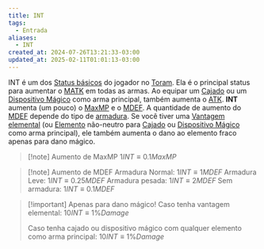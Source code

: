 ```yaml
---
title: INT
tags:
  - Entrada
aliases:
  - INT
created_at: 2024-07-26T13:21:33-03:00
updated_at: 2025-02-11T01:01:13-03:00
---
```


INT é um dos [Status básicos](Toram_Status_basico.md) 
do jogador no [Toram](Toram.md). Ela é o principal status para aumentar o [MATK](../../10/entrada/Toram_MATK.md) em todas as armas. Ao equipar um [Cajado](../../09/entrada/Toram_Staff.md) ou um [Dispositivo Mágico](../../09/entrada/Toram_Magic_Device.md) como arma principal, também aumenta o [ATK](../../09/entrada/Toram_ATK.md). **INT** aumenta (um pouco) o [MaxMP](../../10/entrada/Toram_MaxMP.md) e o [MDEF](../../10/entrada/Toram_MDEF.md). A quantidade de aumento do [MDEF](../../10/entrada/Toram_MDEF.md) depende do tipo de [armadura](../../10/entrada/Toram_armadura.md). Se você tiver uma [Vantagem elemental](../../12/entrada/Toram_vantagem_elemental.md) (ou [Elemento](../../10/entrada/Toram_Elemento.md) não-neutro para [Cajado](../../09/entrada/Toram_Staff.md) ou [Dispositivo Mágico](../../09/entrada/Toram_Magic_Device.md) como arma principal), ele também aumenta o dano ao elemento fraco apenas para dano mágico.

> [!note] Aumento de MaxMP
> $1 INT \equiv 0.1MaxMP$


> [!note] Aumento de MDEF
> Armadura Normal: $1 INT \equiv 1 MDEF$
> Armadura Leve: $1 INT \equiv 0.25 MDEF$
> Armadura pesada: $1 INT \equiv 2 MDEF$
> Sem armadura: $1 INT \equiv 0.1 MDEF$

> [!important] Apenas para dano mágico!
> Caso tenha vantagem elemental:
> $10 INT \equiv 1\% Damage$
> 
> Caso tenha cajado ou dispositivo mágico com qualquer elemento como arma principal:
> $10 INT \equiv 1\% Damage$

